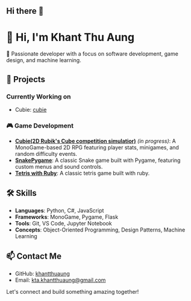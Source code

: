 ## Hi there 👋

<!--
**khantthuaung/khantthuaung** is a ✨ _special_ ✨ repository because its `README.md` (this file) appears on your GitHub profile.

Here are some ideas to get you started:

- 🔭 I’m currently working on ...
- 🌱 I’m currently learning ...
- 👯 I’m looking to collaborate on ...
- 🤔 I’m looking for help with ...
- 💬 Ask me about ...
- 📫 How to reach me: ...
- 😄 Pronouns: ...
- ⚡ Fun fact: ...
-->

# 👋 Hi, I'm Khant Thu Aung

🎯 Passionate developer with a focus on software development, game design, and machine learning.

## 🚀 Projects

### Currently Working on
- Cubie: [cubie](https://github.com/khantthuaung/Cubie)

### 🎮 Game Development
- **[Cubie(2D Rubik's Cube competition simulatior)](https://github.com/khantthuaung/Cubie)** *(in progress)*: A MonoGame-based 2D RPG featuring player stats, minigames, and random difficulty events.
- **[SnakePygame](https://github.com/khantthuaung/SnakePygame)**: A classic Snake game built with Pygame, featuring custom menus and sound controls.
- **[Tetris with Ruby](https://github.com/khantthuaung/tetris_ruby)**: A classic tetris game built with ruby.

## 🛠️ Skills

- **Languages**: Python, C#, JavaScript
- **Frameworks**: MonoGame, Pygame, Flask
- **Tools**: Git, VS Code, Jupyter Notebook
- **Concepts**: Object-Oriented Programming, Design Patterns, Machine Learning

## 📫 Contact Me

- GitHub: [khantthuaung](https://github.com/khantthuaung)
- Email: [kta.khantthuaung@gmail.com](mailto:kta.khantthuaung@gmail.com)

Let's connect and build something amazing together!

